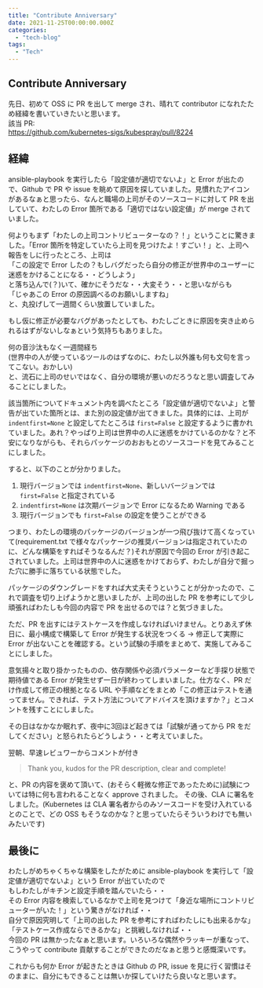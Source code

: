```yaml
---
title: "Contribute Anniversary"
date: 2021-11-25T00:00:00.000Z
categories: 
  - "tech-blog"
tags:
  - "Tech"
---
```


## Contribute Anniversary
先日、初めて OSS に PR を出して merge され、晴れて contributor になれたため経緯を書いていきたいと思います。  
該当 PR:   
https://github.com/kubernetes-sigs/kubespray/pull/8224  

## 経緯
ansible-playbook を実行したら「設定値が適切でないよ」と Error が出たので、Github で PR や issue を眺めて原因を探していました。見慣れたアイコンがあるなぁと思ったら、なんと職場の上司がそのソースコードに対して PR を出していて、わたしの Error 箇所である「適切ではない設定値」が merge されていました。  
  
何よりもまず「わたしの上司コントリビューターなの？！」ということに驚きました。「Error 箇所を特定していたら上司を見つけたよ！すごい！」と、上司へ報告をしに行ったところ、上司は  
「この設定で Error したの？もしバグだったら自分の修正が世界中のユーザーに迷惑をかけることになる・・どうしよう」  
と落ち込んで(？)いて、確かにそうだな・・大変そう・・と思いながらも  
「じゃあこの Error の原因調べるのお願いしますね」  
と、丸投げして一週間くらい放置していました。  
  
もし仮に修正が必要なバグがあったとしても、わたしごときに原因を突き止められるはずがないしなぁという気持ちもありました。    
  
何の音沙汰もなく一週間経ち  
(世界中の人が使っているツールのはずなのに、わたし以外誰も何も文句を言ってこない。おかしい)  
と、流石に上司のせいではなく、自分の環境が悪いのだろうなと思い調査してみることにしました。  
  
該当箇所についてドキュメント内を調べたところ「設定値が適切でないよ」と警告が出ていた箇所とは、また別の設定値が出てきました。具体的には、上司が `indentfirst=None` と設定してたところは `first=False` と設定するように書かれていました。あれ？やっぱり上司は世界中の人に迷惑をかけているのかな？と不安になりながらも、それらパッケージのおおもとのソースコードを見てみることにしました。

すると、以下のことが分かりました。
1. 現行バージョンでは `indentfirst=None`、新しいバージョンでは `first=False` と指定されている
2. `indentfirst=None` は次期バージョンで Error になるため Warning である
3. 現行バージョンでも `first=False` の設定を使うことができる

つまり、わたしの環境のパッケージのバージョンが一つ飛び抜けて高くなっていて(requirement.txt で様々なパッケージの推奨バージョンは指定されていたのに、どんな構築をすればそうなるんだ？)それが原因で今回の Error が引き起こされていました。上司は世界中の人に迷惑をかけておらず、わたしが自分で掘った穴に勝手に落ちている状態でした。

パッケージのダウングレードをすれば大丈夫そうということが分かったので、これで調査を切り上げようかと思いましたが、上司の出した PR を参考にして少し頑張ればわたしも今回の内容で PR を出せるのでは？と気づきました。

ただ、PR を出すにはテストケースを作成しなければいけません。とりあえず休日に、最小構成で構築して Error が発生する状況をつくる → 修正して実際に Error が出ないことを確認する。という試験の手順をまとめて、実施してみることにしました。

意気揚々と取り掛かったものの、依存関係や必須パラメーターなど手探り状態で期待値である Error が発生せず一日が終わってしまいました。仕方なく、PR だけ作成して修正の根拠となる URL や手順などをまとめ「この修正はテストを通ってません。できれば、テスト方法についてアドバイスを頂けますか？」とコメントを残すことにしました。

その日はなかなか眠れず、夜中に3回ほど起きては「試験が通ってから PR をだしてください」と怒られたらどうしよう・・と考えていました。

翌朝、早速レビュワーからコメントが付き
> Thank you, kudos for the PR description, clear and complete!

と、PR の内容を褒めて頂いて、(おそらく軽微な修正であったために)試験については特に何も言われることなく approve されました。
その後、CLA に署名をしました。(Kubernetes は CLA 署名者からのみソースコードを受け入れているとのことで、どの OSS もそうなのかな？と思っていたらそういうわけでも無いみたいです)

## 最後に
わたしがめちゃくちゃな構築をしたがために ansible-playbook を実行して「設定値が適切でないよ」という Error が出ていたので  
もしわたしがキチンと設定手順を踏んでいたら・・  
その Error 内容を検索しているなかで上司を見つけて「身近な場所にコントリビューターがいた！」という驚きがなければ・・  
自分で原因究明して「上司の出した PR を参考にすればわたしにも出来るかな」「テストケース作成ならできるかな」と挑戦しなければ・・  
今回の PR は無かったなぁと思います。いろいろな偶然やラッキーが重なって、こうやって contribute 貢献することができたのだなぁと思うと感慨深いです。

これからも何か Error が起きたときは Github の PR, issue を見に行く習慣はそのままに、自分にもできることは無いか探していけたら良いなと思います。